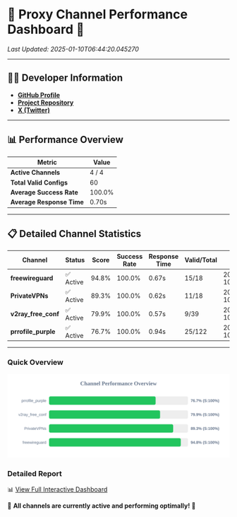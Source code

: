 # 🌟 Proxy Channel Performance Dashboard 🌟

_Last Updated: 2025-01-10T06:44:20.045270_

---

## 👩‍💻 Developer Information

- **[GitHub Profile](https://github.com/4n0nymou3)**  
- **[Project Repository](https://github.com/4n0nymou3/multi-proxy-config-fetcher)**  
- **[X (Twitter)](https://x.com/4n0nymou3)**  

---

## 📊 Performance Overview

| Metric                | Value       |
|-----------------------|-------------|
| **Active Channels**   | 4 / 4       |
| **Total Valid Configs** | 60          |
| **Average Success Rate** | 100.0%      |
| **Average Response Time** | 0.70s       |

---

## 📋 Detailed Channel Statistics

| Channel          | Status     | Score  | Success Rate | Response Time | Valid/Total | Last Success               |
|------------------|------------|--------|--------------|---------------|-------------|----------------------------|
| **freewireguard**  | ✅ Active  | 94.8%  | 100.0% | 0.67s         | 15/18       | 2025-01-10T06:44:20.043467 |
| **PrivateVPNs**  | ✅ Active  | 89.3%  | 100.0% | 0.62s         | 11/18       | 2025-01-10T06:44:19.345049 |
| **v2ray_free_conf**  | ✅ Active  | 79.9%  | 100.0% | 0.57s         | 9/39       | 2025-01-10T06:44:18.689253 |
| **prrofile_purple**  | ✅ Active  | 76.7%  | 100.0% | 0.94s         | 25/122       | 2025-01-10T06:44:18.077625 |

---

### Quick Overview
<div align="center">
  <a href="https://raw.githubusercontent.com/nullluser/NullRepo/refs/heads/main/assets/channel_stats_chart.svg">
    <img src="https://raw.githubusercontent.com/nullluser/NullRepo/refs/heads/main/assets/channel_stats_chart.svg" alt="Source Performance Statistics" width="800">
  </a>
</div>

### Detailed Report
📊 [View Full Interactive Dashboard](https://htmlpreview.github.io/?https://github.com/nullluser/NullRepo/blob/main/assets/performance_report.html)

🎉 **All channels are currently active and performing optimally!** 🎉
